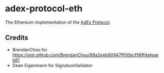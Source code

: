 # adex-protocol-eth

The Ethereum implementation of the [AdEx Protocol](https://github.com/AdExNetwork/adex-protocol).

## Credits

* BrendanChou for https://gist.github.com/BrendanChou/88a2eeb80947ff00bcf58ffdafeaeb61
* Dean Eigenmann for SignatureValidator
